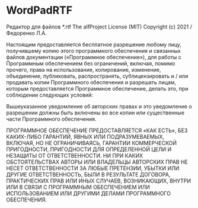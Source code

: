 # WordPadRTF
Редактор для файлов *.rtf
The alfProject License (MIT)
Copyright (c) 2021 / Федоренко Л.А.

Настоящим предоставляется бесплатное разрешение любому лицу, получившему копию этого программного обеспечения и связанных файлов документации («Программное обеспечение»), для работы с Программным обеспечением без ограничений, включая, помимо прочего, права на использование, копирование, изменение, объединение, публиковать, распространять, сублицензировать и / или продавать копии Программного обеспечения и разрешать лицам, которым предоставляется Программное обеспечение, делать это, при соблюдении следующих условий:

Вышеуказанное уведомление об авторских правах и это уведомление о разрешении должны быть включены во все копии или существенные части Программного обеспечения.

ПРОГРАММНОЕ ОБЕСПЕЧЕНИЕ ПРЕДОСТАВЛЯЕТСЯ «КАК ЕСТЬ», БЕЗ КАКИХ-ЛИБО ГАРАНТИЙ, ЯВНЫХ ИЛИ ПОДРАЗУМЕВАЕМЫХ, ВКЛЮЧАЯ, НО НЕ ОГРАНИЧИВАЯСЬ, ГАРАНТИИ КОММЕРЧЕСКОЙ ПРИГОДНОСТИ, ПРИГОДНОСТИ ДЛЯ ОПРЕДЕЛЕННОЙ ЦЕЛИ И НЕЗАЩИТЫ ОТ ОТВЕТСТВЕННОСТИ. НИ ПРИ КАКИХ ОБСТОЯТЕЛЬСТВАХ АВТОРЫ ИЛИ ВЛАДЕЛЬЦЫ АВТОРСКИХ ПРАВ НЕ НЕСЕТ ОТВЕТСТВЕННОСТИ ЗА ЛЮБЫЕ ПРЕТЕНЗИИ, УБЫТКИ ИЛИ ДРУГИЕ ОТВЕТСТВЕННОСТЬ, БЫЛИ В РЕЗУЛЬТАТЕ ДОГОВОРА, ПРАКТИЧЕСКИХ ПРАВ ИЛИ ИНЫХ СЛУЧАЕВ, ВОЗНИКАЮЩИХ, ВНУТРИ ИЛИ В СВЯЗИ С ПРОГРАММНЫМ ОБЕСПЕЧЕНИЕМ ИЛИ ИСПОЛЬЗОВАНИЕМ ИЛИ ДРУГИМИ ДЕЛАМИ ПРОГРАММНОГО ОБЕСПЕЧЕНИЯ.

